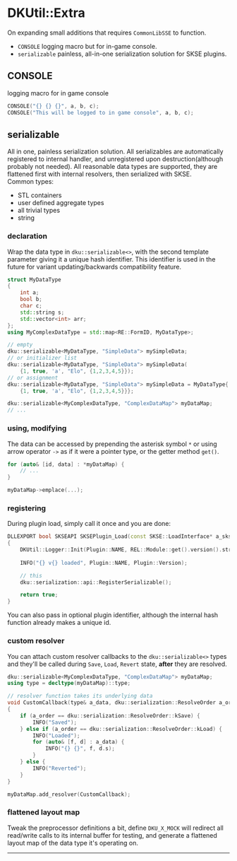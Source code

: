 # DKUtil::Extra

On expanding small additions that requires `CommonLibSSE` to function.
+ `CONSOLE` logging macro but for in-game console.
+ `serializable` painless, all-in-one serialization solution for SKSE plugins.

## CONSOLE
logging macro for in game console
```C++
CONSOLE("{} {} {}", a, b, c);
CONSOLE("This will be logged to in game console", a, b, c);
```

## serializable
All in one, painless serialization solution. All serializables are automatically registered to internal handler, and unregistered upon destruction(although probably not needed). All reasonable data types are supported, they are flattened first with internal resolvers, then serialized with SKSE.  
Common types:
+ STL containers
+ user defined aggregate types
+ all trivial types
+ string

### declaration
Wrap the data type in `dku::serializable<>`, with the second template parameter giving it a unique hash identifier. This identifier is used in the future for variant updating/backwards compatibility feature.
```C++
struct MyDataType
{
    int a;
    bool b;
    char c;
    std::string s;
    std::vector<int> arr;
};
using MyComplexDataType = std::map<RE::FormID, MyDataType>;

// empty
dku::serializable<MyDataType, "SimpleData"> mySimpleData;
// or initializer list
dku::serializable<MyDataType, "SimpleData"> mySimpleData(
    {1, true, 'a', "Elo", {1,2,3,4,5}});
// or assignment
dku::serializable<MyDataType, "SimpleData"> mySimpleData = MyDataType{
    {1, true, 'a', "Elo", {1,2,3,4,5}}};

dku::serializable<MyComplexDataType, "ComplexDataMap"> myDataMap;
// ...
```

### using, modifying
The data can be accessed by prepending the asterisk symbol `*` or using arrow operator `->` as if it were a pointer type, or the getter method `get()`.  
```C++
for (auto& [id, data] : *myDataMap) {
    // ...
}

myDataMap->emplace(...);
```

### registering
During plugin load, simply call it once and you are done:
```C++
DLLEXPORT bool SKSEAPI SKSEPlugin_Load(const SKSE::LoadInterface* a_skse)
{
	DKUtil::Logger::Init(Plugin::NAME, REL::Module::get().version().string());
	
	INFO("{} v{} loaded", Plugin::NAME, Plugin::Version);

	// this
	dku::serialization::api::RegisterSerializable();

	return true;
}
```
You can also pass in optional plugin identifier, although the internal hash function already makes a unique id.

### custom resolver
You can attach custom resolver callbacks to the `dku::serializable<>` types and they'll be called during `Save`, `Load`, `Revert` state, **after** they are resolved.
```C++
dku::serializable<MyComplexDataType, "ComplexDataMap"> myDataMap;
using type = decltype(myDataMap)::type;

// resolver function takes its underlying data
void CustomCallback(type& a_data, dku::serialization::ResolveOrder a_order)
{
    if (a_order == dku::serialization::ResolveOrder::kSave) {
        INFO("Saved");
    } else if (a_order == dku::serialization::ResolveOrder::kLoad) {
        INFO("Loaded");
        for (auto& [f, d] : a_data) {
            INFO("{} {}", f, d.s);
        }
    } else {
        INFO("Reverted");
    }
}

myDataMap.add_resolver(CustomCallback);
```

### flattened layout map
Tweak the preprocessor definitions a bit, define `DKU_X_MOCK` will redirect all read/write calls to its internal buffer for testing, and generate a flattened layout map of the data type it's operating on.  

---
